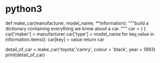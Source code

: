 # python3

def make_car(manufacturer, model_name, **information):
	"""build a dictionary containing everything we know about a car. """
	car = { }
	car['maker'] = manufacturer
	car['type'] = model_name
	for key,value in information.items():
		car[key] = value
	return car
	
detail_of_car = make_car('toyota','camry',
									 colour = 'black',
									 year = 1993)
print(detail_of_car)

